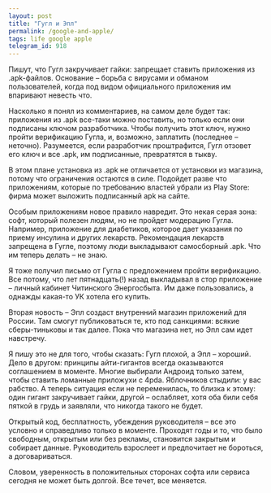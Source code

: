 ```yaml
---
layout: post
title: "Гугл и Эпл"
permalink: /google-and-apple/
tags: life google apple
telegram_id: 918
---
```


Пишут, что Гугл закручивает гайки: запрещает ставить приложения из
.apk-файлов. Основание – борьба с вирусами и обманом пользователей, когда под
видом официального приложения им впаривают невесть что.

Насколько я понял из комментариев, на самом деле будет так: приложения из .apk
все-таки можно поставить, но только если они подписаны ключом
разработчика. Чтобы получить этот ключ, нужно пройти верификацию Гугла, и,
возможно, заплатить (последнее – неточно). Разумеется, если разработчик
проштрафится, Гугл отзовет его ключ и все .apk, им подписанные, превратятся в
тыкву.

В этом плане установка из .apk не отличается от установки из магазина, потому
что ограничения остаются в силе. Подойдет разве что приложениям, которые по
требованию властей убрали из Play Store: фирма может выложить подписанный apk на
сайте.

Особым приложениям новое правило навредит. Это некая серая зона: софт, который
полезен людям, но не пройдет модерацию Гугла. Например, приложение для
диабетиков, которое дает указания по приему инсулина и других
лекарств. Рекомендация лекарств запрещена в Гугле, поэтому люди выкладывают
самосборный .apk. Что им теперь делать – не знаю.

Я тоже получил письмо от Гугла с предложением пройти верификацию. Все потому,
что лет пятнадцать(!) назад выкладывал в стор приложение – личный кабинет
Читинского Энергосбыта. Им даже пользовались, а однажды какая-то УК хотела его
купить.

Вторая новость – Эпл создаст внутренний магазин приложений для России. Там
смогут публиковаться те, кто под санкциями: всякие сберы-тиньковы и так
далее. Пока что магазина нет, но Эпл сам идет навстречу.

Я пишу это не для того, чтобы сказать: Гугл плохой, а Эпл – хороший. Дело в
другом: принципы айти-гигантов всегда оказываются соглашением в моменте. Многие
выбирали Андроид только затем, чтобы ставить ломанные приложухи с
4pda. Яблочников стыдили: у вас рабство. А теперь ситуация если не переменилась,
то близка к этому: один гигант закручивает гайки, другой – ослабляет, хотя оба
били себя пяткой в грудь и заявляли, что никогда такого не будет.

Открытый код, бесплатность, убеждения руководителя – все это условно и
справедливо только в моменте. Проходят годы и то, что было свободным, открытым
или без рекламы, становится закрытым и собирает данные. Руководитель взрослеет и
предпочитает не бороться, а договариваться.

Словом, уверенность в положительных сторонах софта или сервиса сегодня не может
быть долгой. Все течет, все меняется.
